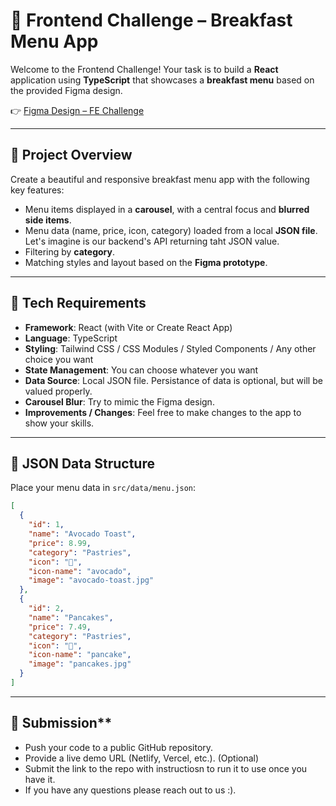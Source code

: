 # 🍳 Frontend Challenge – Breakfast Menu App

Welcome to the Frontend Challenge! Your task is to build a **React** application using **TypeScript** that showcases a **breakfast menu** based on the provided Figma design.

👉 [Figma Design – FE Challenge](https://www.figma.com/design/2KMVvXpInjEwmYOB4cicxG/FE-Challenge?node-id=0-1&p=f&t=HLyhlCq9NXLCipbv-0)

---

## 🧾 Project Overview

Create a beautiful and responsive breakfast menu app with the following key features:

- Menu items displayed in a **carousel**, with a central focus and **blurred side items**.
- Menu data (name, price, icon, category) loaded from a local **JSON file**. Let's imagine is our backend's API returning taht JSON value.
- Filtering by **category**.
- Matching styles and layout based on the **Figma prototype**.

---

## 🧰 Tech Requirements

- **Framework**: React (with Vite or Create React App)
- **Language**: TypeScript
- **Styling**: Tailwind CSS / CSS Modules / Styled Components / Any other choice you want
- **State Management**: You can choose whatever you want
- **Data Source**: Local JSON file. Persistance of data is optional, but will be valued properly.
- **Carousel Blur**: Try to mimic the Figma design.
- **Improvements / Changes**: Feel free to make changes to the app to show your skills.

---

## 📁 JSON Data Structure

Place your menu data in `src/data/menu.json`:

```json
[
  {
    "id": 1,
    "name": "Avocado Toast",
    "price": 8.99,
    "category": "Pastries",
    "icon": "🥑",
    "icon-name": "avocado",
    "image": "avocado-toast.jpg"
  },
  {
    "id": 2,
    "name": "Pancakes",
    "price": 7.49,
    "category": "Pastries",
    "icon": "🥞",
    "icon-name": "pancake",
    "image": "pancakes.jpg"
  }
]
```

---

## 📝 Submission**
- Push your code to a public GitHub repository.
- Provide a live demo URL (Netlify, Vercel, etc.). (Optional)
- Submit the link to the repo with instructiosn to run it to use once you have it.
- If you have any questions please reach out to us :).
